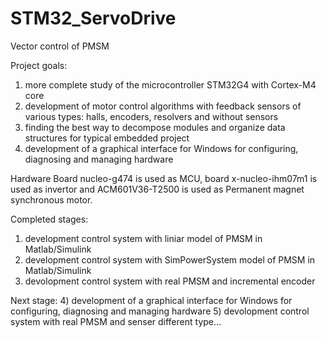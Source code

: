 # STM32_ServoDrive
Vector control of PMSM

Project goals:
1) more complete study of the microcontroller STM32G4 with Cortex-M4 core 
2) development of motor control algorithms with feedback sensors of various types: halls, encoders, resolvers and without sensors
3) finding the best way to decompose modules and organize data structures for typical embedded project   
4) development of a graphical interface for Windows for configuring, diagnosing and managing hardware

Hardware
Board nucleo-g474 is used as MCU, board x-nucleo-ihm07m1 is used as invertor and ACM601V36-T2500 is used as Permanent magnet synchronous motor.

Completed stages:
1) development control system with liniar model of PMSM in Matlab/Simulink
2) development control system with SimPowerSystem model of PMSM in Matlab/Simulink
3) devolopment control system with real PMSM and incremental encoder

Next stage:
4) development of a graphical interface for Windows for configuring, diagnosing and managing hardware
5) devolopment control system with real PMSM and senser different type...


